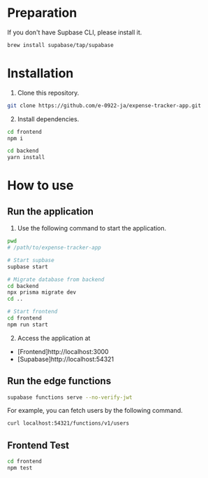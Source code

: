 # Preparation

If you don't have Supbase CLI, please install it.

```bash
brew install supabase/tap/supabase
```

# Installation

1. Clone this repository.

```bash
git clone https://github.com/e-0922-ja/expense-tracker-app.git
```

2. Install dependencies.

```bash
cd frontend
npm i

cd backend
yarn install
```

# How to use

## Run the application

1. Use the following command to start the application.

```bash
pwd
# /path/to/expense-tracker-app

# Start supbase
supbase start

# Migrate database from backend
cd backend
npx prisma migrate dev
cd ..

# Start frontend
cd frontend
npm run start
```

2. Access the application at

- [Frontend]http://localhost:3000
- [Supabase]http://localhost:54321

## Run the edge functions

```bash
supabase functions serve --no-verify-jwt
```

For example, you can fetch users by the following command.

```bash
curl localhost:54321/functions/v1/users
```

## Frontend Test

```bash
cd frontend
npm test
```

